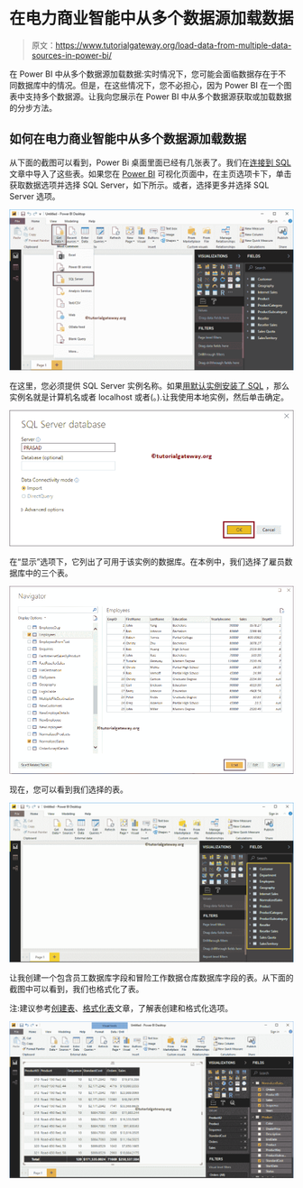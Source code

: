 # 在电力商业智能中从多个数据源加载数据

> 原文：<https://www.tutorialgateway.org/load-data-from-multiple-data-sources-in-power-bi/>

在 Power BI 中从多个数据源加载数据:实时情况下，您可能会面临数据存在于不同数据库中的情况。但是，在这些情况下，您不必担心，因为 Power BI 在一个图表中支持多个数据源。让我向您展示在 Power BI 中从多个数据源获取或加载数据的分步方法。

## 如何在电力商业智能中从多个数据源加载数据

从下面的截图可以看到，Power Bi 桌面里面已经有几张表了。我们在[连接到 SQL](https://www.tutorialgateway.org/connect-power-bi-to-sql-server/) 文章中导入了这些表。如果您在 [Power BI](https://www.tutorialgateway.org/power-bi-tutorial/) 可视化页面中，在主页选项卡下，单击获取数据选项并选择 SQL Server，如下所示。或者，选择更多并选择 SQL Server 选项。

![Load Data from Multiple Data Sources in Power BI 2](img/8136603d311f7be6d9573512ebef86ee.png)

在这里，您必须提供 SQL Server 实例名称。如果[用默认实例安装了 SQL](https://www.tutorialgateway.org/install-sql-server/) ，那么实例名就是计算机名或者 localhost 或者(。).让我使用本地实例，然后单击确定。

![Load Data from Multiple Data Sources in Power BI 3](img/2e1b09af1950fc85c36658ab4918609a.png)

在“显示”选项下，它列出了可用于该实例的数据库。在本例中，我们选择了雇员数据库中的三个表。

![Load Data from Multiple Data Sources in Power BI 4](img/4726a9de91b7861ac1ff42bcf4bbbdf4.png)

现在，您可以看到我们选择的表。

![Load Data from Multiple Data Sources in Power BI 5](img/2105a047e8dde2ef5697e7b6e3d633e8.png)

让我创建一个包含员工数据库字段和冒险工作数据仓库数据库字段的表。从下面的截图中可以看到，我们也格式化了表。

注:建议参考[创建表](https://www.tutorialgateway.org/create-a-table-in-power-bi/)、[格式化表](https://www.tutorialgateway.org/format-power-bi-table/)文章，了解表创建和格式化选项。

![Load Data from Multiple Data Sources in Power BI 6](img/d89893f99b5c807acef4e4fcbb1c9a9b.png)